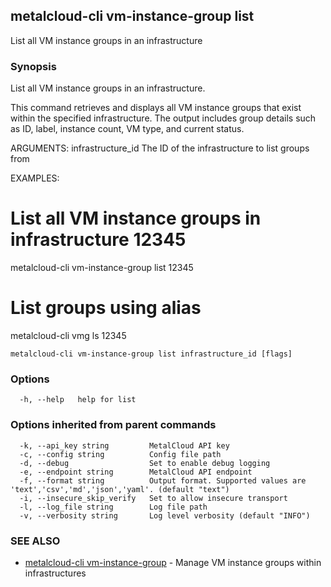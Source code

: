 ## metalcloud-cli vm-instance-group list

List all VM instance groups in an infrastructure

### Synopsis

List all VM instance groups in an infrastructure.

This command retrieves and displays all VM instance groups that exist within
the specified infrastructure. The output includes group details such as ID,
label, instance count, VM type, and current status.

ARGUMENTS:
  infrastructure_id  The ID of the infrastructure to list groups from

EXAMPLES:
  # List all VM instance groups in infrastructure 12345
  metalcloud-cli vm-instance-group list 12345
  
  # List groups using alias
  metalcloud-cli vmg ls 12345

```
metalcloud-cli vm-instance-group list infrastructure_id [flags]
```

### Options

```
  -h, --help   help for list
```

### Options inherited from parent commands

```
  -k, --api_key string         MetalCloud API key
  -c, --config string          Config file path
  -d, --debug                  Set to enable debug logging
  -e, --endpoint string        MetalCloud API endpoint
  -f, --format string          Output format. Supported values are 'text','csv','md','json','yaml'. (default "text")
  -i, --insecure_skip_verify   Set to allow insecure transport
  -l, --log_file string        Log file path
  -v, --verbosity string       Log level verbosity (default "INFO")
```

### SEE ALSO

* [metalcloud-cli vm-instance-group](metalcloud-cli_vm-instance-group.md)	 - Manage VM instance groups within infrastructures

